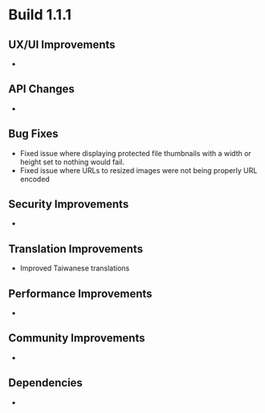 # Build 1.1.1

## UX/UI Improvements
-

## API Changes
-

## Bug Fixes
- Fixed issue where displaying protected file thumbnails with a width or height set to nothing would fail.
- Fixed issue where URLs to resized images were not being properly URL encoded

## Security Improvements
-

## Translation Improvements
- Improved Taiwanese translations

## Performance Improvements
-

## Community Improvements
-

## Dependencies
-